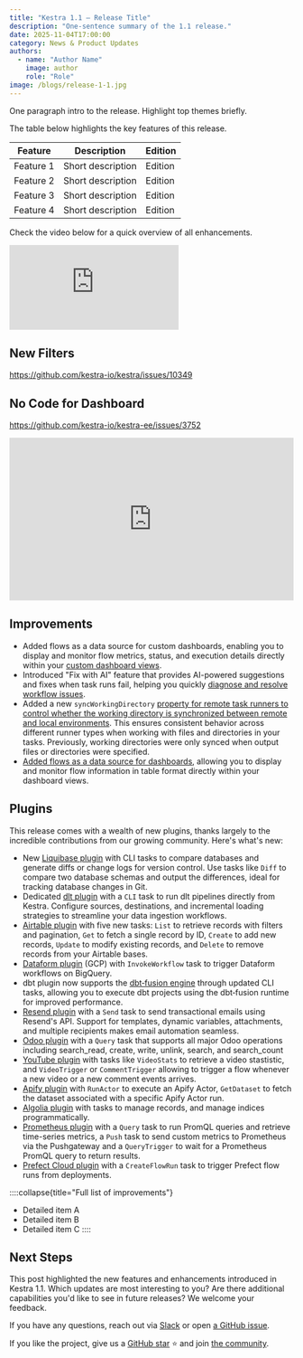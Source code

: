 ```yaml
---
title: "Kestra 1.1 — Release Title"
description: "One‑sentence summary of the 1.1 release."
date: 2025-11-04T17:00:00
category: News & Product Updates
authors:
  - name: "Author Name"
    image: author
    role: "Role"
image: /blogs/release-1-1.jpg
---
```



One paragraph intro to the release. Highlight top themes briefly.

The table below highlights the key features of this release.

| Feature | Description | Edition |
|---|---|---|
| Feature 1 | Short description | Edition |
| Feature 2 | Short description | Edition |
| Feature 3 | Short description | Edition |
| Feature 4 | Short description | Edition |


Check the video below for a quick overview of all enhancements.

<div class="video-container">
  <iframe src="https://www.youtube.com/embed/VIDEO_ID" title="Kestra 1.1 Overview" frameborder="0" allow="accelerometer; autoplay; clipboard-write; encrypted-media; gyroscope; picture-in-picture; web-share" referrerpolicy="strict-origin-when-cross-origin" allowfullscreen></iframe>
</div>


## New Filters

https://github.com/kestra-io/kestra/issues/10349


## No Code for Dashboard

https://github.com/kestra-io/kestra-ee/issues/3752


<div style="position: relative; padding-bottom: calc(48.95833333333333% + 41px); height: 0; width: 100%;"><iframe src="https://demo.arcade.software/ARCADE_ID_1?embed&embed_mobile=tab&embed_desktop=inline&show_copy_link=true" title="Feature Demo 1 | Kestra" frameborder="0" loading="lazy" webkitallowfullscreen mozallowfullscreen allowfullscreen allow="clipboard-write" style="position: absolute; top: 0; left: 0; width: 100%; height: 100%; color-scheme: light;"></iframe></div>


## Improvements

- Added flows as a data source for custom dashboards, enabling you to display and monitor flow metrics, status, and execution details directly within your [custom dashboard views](https://github.com/kestra-io/kestra-ee/issues/2609).
- Introduced "Fix with AI" feature that provides AI-powered suggestions and fixes when task runs fail, helping you quickly [diagnose and resolve workflow issues](https://github.com/kestra-io/kestra/issues/11162).
- Added a new `syncWorkingDirectory` [property for remote task runners to control whether the working directory is synchronized between remote and local environments](https://github.com/kestra-io/kestra-ee/issues/4761). This ensures consistent behavior across different runner types when working with files and directories in your tasks. Previously, working directories were only synced when output files or directories were specified.
- [Added flows as a data source for dashboards](https://github.com/kestra-io/kestra-ee/issues/3752), allowing you to display and monitor flow information in table format directly within your dashboard views.


## Plugins

This release comes with a wealth of new plugins, thanks largely to the incredible contributions from our growing community. Here's what's new:

- New [Liquibase plugin](https://github.com/kestra-io/kestra/issues/9799) with CLI tasks to compare databases and generate diffs or change logs for version control. Use tasks like `Diff` to compare two database schemas and output the differences, ideal for tracking database changes in Git.
- Dedicated [dlt plugin](https://github.com/kestra-io/kestra/issues/11114) with a `CLI` task to run dlt pipelines directly from Kestra. Configure sources, destinations, and incremental loading strategies to streamline your data ingestion workflows.
- [Airtable plugin](https://github.com/kestra-io/kestra/issues/11212) with five new tasks: `List` to retrieve records with filters and pagination, `Get` to fetch a single record by ID, `Create` to add new records, `Update` to modify existing records, and `Delete` to remove records from your Airtable bases.
- [Dataform plugin](https://github.com/kestra-io/plugin-gcp/pull/532/files) (GCP) with `InvokeWorkflow` task to trigger Dataform workflows on BigQuery.
- dbt plugin now supports the [dbt‑fusion engine](https://github.com/kestra-io/plugin-dbt/issues/205) through updated CLI tasks, allowing you to execute dbt projects using the dbt‑fusion runtime for improved performance.
- [Resend plugin](https://github.com/kestra-io/plugin-resend/pull/4/files) with a `Send` task to send transactional emails using Resend's API. Support for templates, dynamic variables, attachments, and multiple recipients makes email automation seamless.
- [Odoo plugin](https://github.com/kestra-io/kestra/issues/11300) with a `Query` task that supports all major Odoo operations including search_read, create, write, unlink, search, and search_count
- [YouTube plugin](https://github.com/kestra-io/plugin-youtube/pull/4/files) with tasks like `VideoStats` to retrieve a video stastistic, and `VideoTrigger` or `CommentTrigger` allowing to trigger a flow whenever a new video or a new comment events arrives.
- [Apify plugin](https://github.com/kestra-io/plugin-apify/pull/4) with `RunActor` to execute an Apify Actor, `GetDataset` to fetch the dataset associated with a specific Apify Actor run.
- [Algolia plugin](https://github.com/kestra-io/plugin-algolia/pull/3) with tasks to manage records, and manage indices programmatically.
- [Prometheus plugin](https://github.com/kestra-io/plugin-prometheus/pull/3) with a `Query` task to run PromQL queries and retrieve time-series metrics, a `Push` task to send custom metrics to Prometheus via the Pushgateway and a `QueryTrigger` to wait for a Prometheus PromQL query to return results.
- [Prefect Cloud plugin](https://github.com/kestra-io/plugin-prefect/pull/3) with a `CreateFlowRun` task to trigger Prefect flow runs from deployments.

::::collapse{title="Full list of improvements"}
- Detailed item A
- Detailed item B
- Detailed item C
::::


## Next Steps

This post highlighted the new features and enhancements introduced in Kestra 1.1. Which updates are most interesting to you? Are there additional capabilities you'd like to see in future releases? We welcome your feedback.

If you have any questions, reach out via [Slack](https://kestra.io/slack) or open [a GitHub issue](https://github.com/kestra-io/kestra).

If you like the project, give us a [GitHub star](https://github.com/kestra-io/kestra) ⭐️ and join [the community](https://kestra.io/slack).
